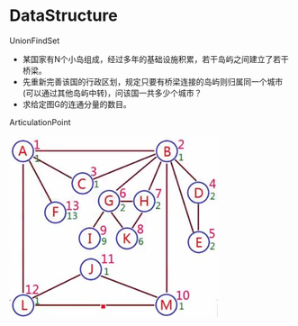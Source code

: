 # DataStructure

UnionFindSet
* 某国家有N个小岛组成，经过多年的基础设施积累，若干岛屿之间建立了若干桥梁。
* 先重新完善该国的行政区划，规定只要有桥梁连接的岛屿则归属同一个城市(可以通过其他岛屿中转)，问该国一共多少个城市？
* 求给定图G的连通分量的数目。

ArticulationPoint

![image](https://github.com/AstroMen/Algorithm-DataStructure/blob/master/Graph/ArticulationPoint.JPG)
